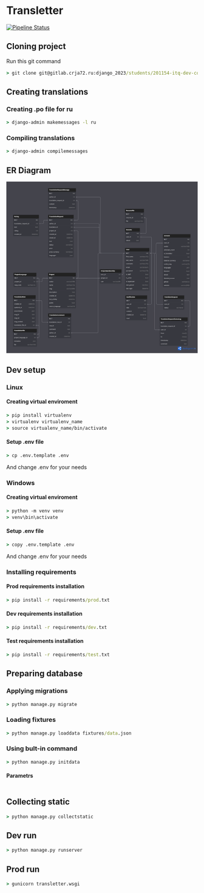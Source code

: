 # Transletter

[![Pipeline Status](https://gitlab.crja72.ru/django_2023/students/201154-itq-dev-course-967/badges/main/pipeline.svg)](https://gitlab.crja72.ru/django_2023/students/201154-itq-dev-course-967/-/pipelines)

## Cloning project

Run this git command

```cmd
> git clone git@gitlab.crja72.ru:django_2023/students/201154-itq-dev-course-967.git
```

## Creating translations

### Creating .po file for ru

```cmd
> django-admin makemessages -l ru
```

### Compiling translations

```cmd
> django-admin compilemessages
```

## ER Diagram

![ER diagram](ER.jpg)

## Dev setup

### Linux

#### Creating virtual enviroment

```cmd
> pip install virtualenv
> virtualenv virtualenv_name
> source virtualenv_name/bin/activate
```

#### Setup .env file

```cmd
> cp .env.template .env
```

And change .env for your needs

### Windows

#### Creating virtual enviroment

```cmd
> python -m venv venv
> venv\bin\activate
```

#### Setup .env file

```cmd
> copy .env.template .env
```

And change .env for your needs

### Installing requirements

#### Prod requirements installation

```cmd
> pip install -r requirements/prod.txt
```

#### Dev requirements installation

```cmd
> pip install -r requirements/dev.txt
```

#### Test requirements installation

```cmd
> pip install -r requirements/test.txt
```

## Preparing database

### Applying migrations

```cmd
> python manage.py migrate
```

### Loading fixtures

```cmd
> python manage.py loaddata fixtures/data.json
```

### Using bult-in command

```cmd
> python manage.py initdata
```

#### Parametrs

```cmd

```

## Collecting static

```cmd
> python manage.py collectstatic
```

## Dev run

```cmd
> python manage.py runserver
```

## Prod run

```cmd
> gunicorn transletter.wsgi
```
